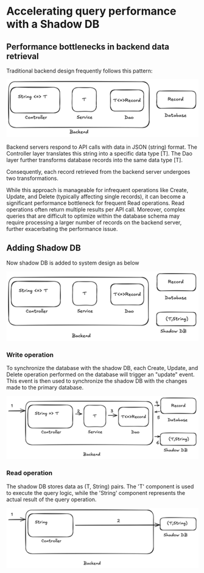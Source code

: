 # Accelerating query performance with a Shadow DB

## Performance bottlenecks in backend data retrieval

Traditional backend design frequently follows this pattern:

![DBQuery](./pic/DBQuery.png)

Backend servers respond to API calls with data in JSON (string) format.
The Controller layer translates this string into a specific data type [T].
The Dao layer further transforms database records into the same data type [T].

Consequently, each record retrieved from the backend server undergoes two transformations.

While this approach is manageable for infrequent operations like Create, Update, and Delete (typically affecting single records), it can become a significant performance bottleneck for frequent Read operations.
Read operations often return multiple results per API call.
Moreover, complex queries that are difficult to optimize within the database schema may require processing a larger number of records on the backend server, further exacerbating the performance issue.

## Adding Shadow DB

Now shadow DB is added to system design as below

![Shadow database](./pic/DBQueryTwins.png)




### Write operation

To synchronize the database with the shadow DB, each Create, Update, and Delete operation performed on the database will trigger an "update" event. This event is then used to synchronize the shadow DB with the changes made to the primary database.

![update](./pic/DBQueryTwins-write.png)


### Read operation

The shadow DB stores data as (T, String) pairs. The 'T' component is used to execute the query logic, while the 'String' component represents the actual result of the query operation.

![read](./pic/DBQueryTwins-read.png)